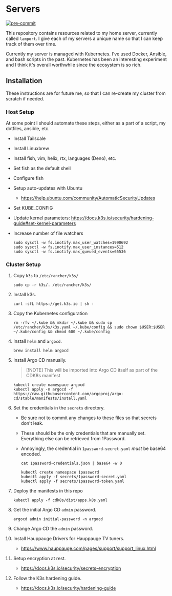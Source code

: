 # Servers

[![pre-commit](https://github.com/shepherdjerred/servers/actions/workflows/pre-commit.yml/badge.svg)](https://github.com/shepherdjerred/servers/actions/workflows/pre-commit.yml)

This repository contains resources related to my home server, currently called
`lamport`. I give each of my servers a unique name so that I can keep track of
them over time.

Currently my server is managed with Kubernetes. I've used Docker, Ansible, and
bash scripts in the past. Kubernetes has been an interesting experiment and I
think it's overall worthwhile since the ecosystem is so rich.

## Installation

These instructions are for future me, so that I can re-create my cluster from
scratch if needed.

### Host Setup

At some point I should automate these steps, either as a part of a script, my
dotfiles, ansible, etc.

- Install Tailscale
- Install Linuxbrew
- Install fish, vim, helix, rtx, languages (Deno), etc.
- Set fish as the default shell
- Configure fish
- Setup auto-updates with Ubuntu

  - https://help.ubuntu.com/community/AutomaticSecurityUpdates

- Set KUBE_CONFIG
- Update kernel parameters:
  https://docs.k3s.io/security/hardening-guide#set-kernel-parameters
- Increase number of file watchers

  ```
  sudo sysctl -w fs.inotify.max_user_watches=1990692
  sudo sysctl -w fs.inotify.max_user_instances=512
  sudo sysctl -w fs.inotify.max_queued_events=65536
  ```

### Cluster Setup

1. Copy `k3s` to `/etc/rancher/k3s/`

   ```
   sudo cp -r k3s/. /etc/rancher/k3s/
   ```

1. Install k3s.

   ```
   curl -sfL https://get.k3s.io | sh -
   ```

1. Copy the Kubernetes configuration

   ```
   rm -rfv ~/.kube && mkdir ~/.kube && sudo cp /etc/rancher/k3s/k3s.yaml ~/.kube/config && sudo chown $USER:$USER ~/.kube/config && chmod 600 ~/.kube/config
   ```

1. Install `helm` and `argocd`.

   ```
   brew install helm argocd
   ```

1. Install Argo CD manually.

   > [!NOTE] This will be imported into Argo CD itself as part of the CDK8s
   > manifest

   ```
   kubectl create namespace argocd
   kubectl apply -n argocd -f https://raw.githubusercontent.com/argoproj/argo-cd/stable/manifests/install.yaml
   ```

1. Set the credentials in the `secrets` directory.

   - Be sure not to commit any changes to these files so that secrets don't
     leak.
   - These should be the only credentials that are manually set. Everything else
     can be retrieved from 1Password.
   - Annoyingly, the credential in `1password-secret.yaml` _must_ be base64
     encoded.

     ```
     cat 1password-credentials.json | base64 -w 0
     ```

     ```
     kubectl create namespace 1password
     kubectl apply -f secrets/1password-secret.yaml
     kubectl apply -f secrets/1password-token.yaml
     ```

1. Deploy the manifests in this repo

   ```
   kubectl apply -f cdk8s/dist/apps.k8s.yaml
   ```

1. Get the initial Argo CD `admin` password.

   ```
   argocd admin initial-password -n argocd
   ```

1. Change Argo CD the `admin` password.

1. Install Hauppauge Drivers for Hauppauge TV tuners.

   - https://www.hauppauge.com/pages/support/support_linux.html

1. Setup encryption at rest.

   - https://docs.k3s.io/security/secrets-encryption

1. Follow the K3s hardening guide.

   - https://docs.k3s.io/security/hardening-guide
